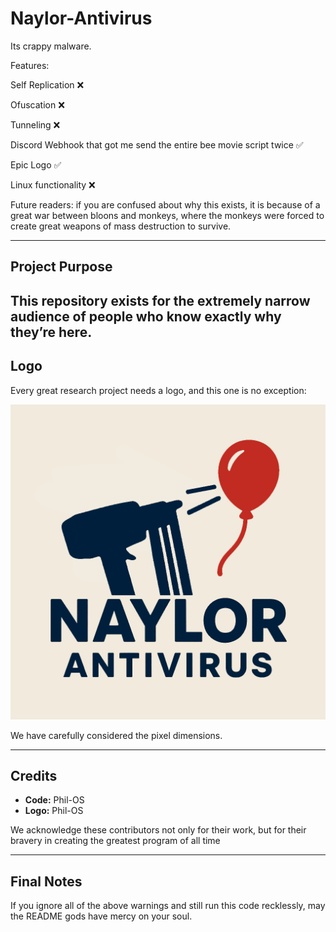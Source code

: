# Naylor-Antivirus

Its crappy malware.

Features:

  Self Replication ❌
  
  Ofuscation ❌
  
  Tunneling ❌
  
  Discord Webhook that got me send the entire bee movie script twice ✅
  
  Epic Logo ✅
  
  Linux functionality ❌
  

Future readers: if you are confused about why this exists, it is because of a great war between bloons and monkeys, where the monkeys were forced to create great weapons of mass destruction to survive. 

---

## Project Purpose

This repository exists for the extremely narrow audience of people who know exactly why they’re here.  
---

## Logo

Every great research project needs a logo, and this one is no exception:  

![Naylor-Antivirus Logo](./NaylorAntivirus.png)  

We have carefully considered the pixel dimensions.

---

## Credits

- **Code:** Phil-OS  
- **Logo:** Phil-OS

We acknowledge these contributors not only for their work, but for their bravery in creating the greatest program of all time  

---


## Final Notes  

If you ignore all of the above warnings and still run this code recklessly, may the README gods have mercy on your soul.
